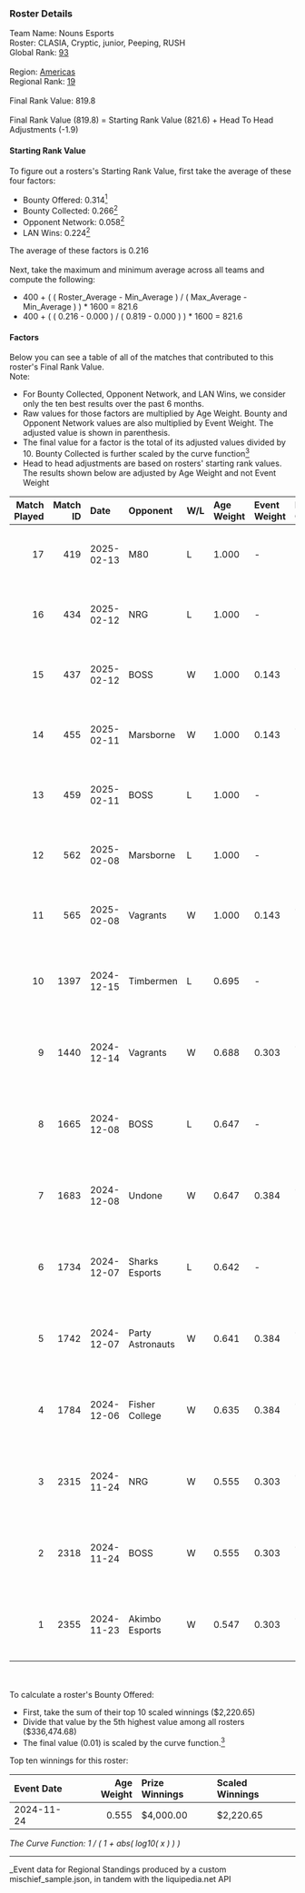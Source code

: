 ### Roster Details<br />
Team Name: Nouns Esports<br />
Roster: CLASIA, Cryptic, junior, Peeping, RUSH<br />
Global Rank: [93](../../standings_global_2025_03_01.md)<br />
<br />
Region: [Americas]( ../../standings_americas_2025_03_01.md)<br />
Regional Rank: [19]( ../../standings_americas_2025_03_01.md)<br />
<br />
Final Rank Value:  819.8<br />
<br />
Final Rank Value (819.8) = Starting Rank Value (821.6) + Head To Head Adjustments (-1.9)<br />

#### Starting Rank Value<br />
To figure out a rosters's Starting Rank Value, first take the average of these four factors:<br />
- Bounty Offered: 0.314[<sup>1</sup>](#table2)
- Bounty Collected: 0.266[<sup>2</sup>](#table1)
- Opponent Network: 0.058[<sup>2</sup>](#table1)
- LAN Wins: 0.224[<sup>2</sup>](#table1)

The average of these factors is 0.216<br />
<br />
Next, take the maximum and minimum average across all teams and compute the following:<br />
- 400 + ( ( Roster_Average - Min_Average ) / ( Max_Average - Min_Average ) ) * 1600 = 821.6
- 400 + ( ( 0.216 - 0.000 ) / ( 0.819 - 0.000 ) ) * 1600 = 821.6


#### Factors<br />
Below you can see a table of all of the matches that contributed to this roster's Final Rank Value.<br />
Note:<br />

- For Bounty Collected, Opponent Network, and LAN Wins, we consider only the ten best results over the past 6 months.
- Raw values for those factors are multiplied by Age Weight. Bounty and Opponent Network values are also multiplied by Event Weight. The adjusted value is shown in parenthesis.
- The final value for a factor is the total of its adjusted values divided by 10. Bounty Collected is further scaled by the curve function[<sup>3</sup>](#curveFunction)
- Head to head adjustments are based on rosters' starting rank values. The results shown below are adjusted by Age Weight and not Event Weight
<span id="table1"></span><br />


| Match Played | Match ID | Date       | Opponent         | W/L | Age Weight | Event Weight | Bounty Collected | Opponent Network | LAN Wins  | H2H Adj. | Roster                                  |
| -: | -: | :- | :- | :- | :- | :- | :- | :- | :- | -: | :- |
|           17 |      419 | 2025-02-13 | M80              | L   | 1.000      | -            | -                | -                | -         |    -9.84 | CLASIA, Cryptic, junior, Peeping, RUSH  |
|           16 |      434 | 2025-02-12 | NRG              | L   | 1.000      | -            | -                | -                | -         |    -8.31 | CLASIA, Cryptic, junior, Peeping, RUSH  |
|           15 |      437 | 2025-02-12 | BOSS             | W   | 1.000      | 0.143        | 0.014 (0.002)    | 0.381 (0.054)    | 0 (0.000) |    17.69 | CLASIA, Cryptic, junior, Peeping, RUSH  |
|           14 |      455 | 2025-02-11 | Marsborne        | W   | 1.000      | 0.143        | 0.000 (0.000)    | 0.167 (0.024)    | 0 (0.000) |     6.45 | CLASIA, Cryptic, junior, Peeping, RUSH  |
|           13 |      459 | 2025-02-11 | BOSS             | L   | 1.000      | -            | -                | -                | -         |   -12.87 | CLASIA, Cryptic, junior, Peeping, RUSH  |
|           12 |      562 | 2025-02-08 | Marsborne        | L   | 1.000      | -            | -                | -                | -         |   -26.18 | CLASIA, Cryptic, junior, Peeping, RUSH  |
|           11 |      565 | 2025-02-08 | Vagrants         | W   | 1.000      | 0.143        | 0.001 (0.000)    | 0.276 (0.039)    | 0 (0.000) |     8.71 | CLASIA, Cryptic, junior, Peeping, RUSH  |
|           10 |     1397 | 2024-12-15 | Timbermen        | L   | 0.695      | -            | -                | -                | -         |   -14.31 | cJ-dA-K1nG, junior, nicx, Peeping, RUSH |
|            9 |     1440 | 2024-12-14 | Vagrants         | W   | 0.688      | 0.303        | 0.001 (0.000)    | 0.276 (0.058)    | 0 (0.000) |     5.70 | cJ-dA-K1nG, junior, nicx, Peeping, RUSH |
|            8 |     1665 | 2024-12-08 | BOSS             | L   | 0.647      | -            | -                | -                | -         |    -9.10 | cJ-dA-K1nG, junior, nicx, Peeping, RUSH |
|            7 |     1683 | 2024-12-08 | Undone           | W   | 0.647      | 0.384        | 0.002 (0.001)    | 0.308 (0.076)    | 1 (0.647) |     7.31 | cJ-dA-K1nG, junior, nicx, Peeping, RUSH |
|            6 |     1734 | 2024-12-07 | Sharks Esports   | L   | 0.642      | -            | -                | -                | -         |    -7.06 | cJ-dA-K1nG, junior, nicx, Peeping, RUSH |
|            5 |     1742 | 2024-12-07 | Party Astronauts | W   | 0.641      | 0.384        | 0.008 (0.002)    | 0.400 (0.098)    | 1 (0.641) |     8.06 | cJ-dA-K1nG, junior, nicx, Peeping, RUSH |
|            4 |     1784 | 2024-12-06 | Fisher College   | W   | 0.635      | 0.384        | 0.008 (0.002)    | 0.323 (0.079)    | 1 (0.635) |     7.66 | cJ-dA-K1nG, junior, nicx, Peeping, RUSH |
|            3 |     2315 | 2024-11-24 | NRG              | W   | 0.555      | 0.303        | 0.049 (0.008)    | 0.520 (0.088)    | 0 (0.000) |    12.28 | cJ-dA-K1nG, junior, nicx, Peeping, RUSH |
|            2 |     2318 | 2024-11-24 | BOSS             | W   | 0.555      | 0.303        | 0.014 (0.002)    | 0.381 (0.064)    | 0 (0.000) |    10.48 | cJ-dA-K1nG, junior, nicx, Peeping, RUSH |
|            1 |     2355 | 2024-11-23 | Akimbo Esports   | W   | 0.547      | 0.303        | 0.000 (0.000)    | 0.000 (0.000)    | 0 (0.000) |     1.48 | cJ-dA-K1nG, junior, nicx, Peeping, RUSH |

<br />
<span id="table2"></span><br />
To calculate a roster's Bounty Offered:<br />

- First, take the sum of their top 10 scaled winnings ($2,220.65)
- Divide that value by the 5th highest value among all rosters ($336,474.68)
- The final value (0.01) is scaled by the curve function.[<sup>3</sup>](#curveFunction)

Top ten winnings for this roster:<br />

| Event Date | Age Weight | Prize Winnings | Scaled Winnings |
| :- | -: | :- | :- |
| 2024-11-24 |      0.555 | $4,000.00      | $2,220.65       |


<span id="curveFunction"></span>_The Curve Function: 1 / ( 1 + abs( log10( x ) ) )_<br />

---
_Event data for Regional Standings produced by a custom mischief_sample.json, in tandem with the liquipedia.net API<br />
